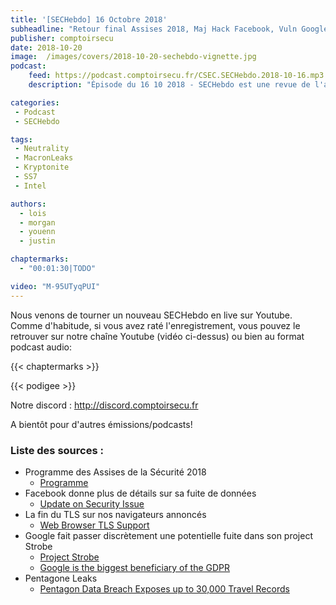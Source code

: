 ```yaml
---
title: '[SECHebdo] 16 Octobre 2018'
subheadline: "Retour final Assises 2018, Maj Hack Facebook, Vuln Google+ et Project Strobe, Leak Pentagone, Bye bye TLS 1.0/1.1, etc."
publisher: comptoirsecu
date: 2018-10-20
image:  /images/covers/2018-10-20-sechebdo-vignette.jpg
podcast:
    feed: https://podcast.comptoirsecu.fr/CSEC.SECHebdo.2018-10-16.mp3
    description: "Épisode du 16 10 2018 - SECHebdo est une revue de l'actualité cybersécurité réalisée en live sur Youtube, généralement le mardi soir."

categories:
 - Podcast
 - SECHebdo

tags:
 - Neutrality
 - MacronLeaks
 - Kryptonite
 - SS7
 - Intel

authors:
  - lois
  - morgan
  - youenn
  - justin

chaptermarks:
  - "00:01:30|TODO"

video: "M-95UTyqPUI"
---
```


Nous venons de tourner un nouveau SECHebdo en live sur Youtube. Comme d'habitude, si vous avez raté l'enregistrement, vous pouvez le retrouver sur notre chaîne Youtube (vidéo ci-dessus) ou bien au format podcast audio:

{{< chaptermarks >}}

{{< podigee >}}

Notre discord : <http://discord.comptoirsecu.fr>

A bientôt pour d'autres émissions/podcasts!

### Liste des sources :

* Programme des Assises de la Sécurité 2018
    * [Programme](https://www.lesassisesdelasecurite.com/Programme/Conferences-2018)
* Facebook donne plus de détails sur sa fuite de données
    * [Update on Security Issue](https://newsroom.fb.com/news/2018/10/update-on-security-issue/)
* La fin du TLS sur nos navigateurs annoncés
    * [Web Browser TLS Support](https://thehackernews.com/2018/10/web-browser-tls-support.html)
* Google fait passer discrètement une potentielle fuite dans son project Strobe
    * [Project Strobe](https://blog.google/technology/safety-security/project-strobe/)
    * [Google is the biggest beneficiary of the GDPR](https://cliqz.com/en/magazine/study-google-is-the-biggest-beneficiary-of-the-gdpr)
* Pentagone Leaks
    * [Pentagon Data Breach Exposes up to 30,000 Travel Records](https://www.bleepingcomputer.com/news/security/pentagon-data-breach-exposes-up-to-30-000-travel-records/)
